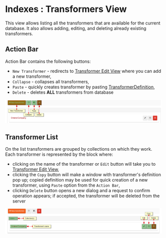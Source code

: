 # Indexes : Transformers View

This view allows listing all the transformers that are available for the current database. It also allows adding, editing, and deleting already existing transformers. 

## Action Bar

Action Bar contains the following buttons:

- `New Transformer` - redirects to [Transformer Edit View]() where you can add a new transformer,
- `Collapse` - collapses all transformers,
- `Paste` - quickly creates transformer by pasting [TransformerDefinition](),
- `Delete` - deletes **ALL** transformers from database

![Figure 1. Studio. Transformers View. Action Bar.](images/transformers_view-action_bar-1.png)  

## Transformer List

On the list transformers are grouped by collections on which they work. Each transformer is represented by the block where:

- clicking on the name of the transformer or `Edit` button will take you to [Transformer Edit View](),
- clicking the `Copy` button will make a window with transformer's definition pop up; copied definition may be used for quick creation of a new transformer, using `Paste` option from the `Action Bar`,
- clicking `Delete` button opens a new dialog and a request to confirm operation appears; if accepted, the transformer will be deleted from the server

![Figure 2. Studio. Transformers View. Transformer List.](images/transformers_view-transformer_list-2.png)